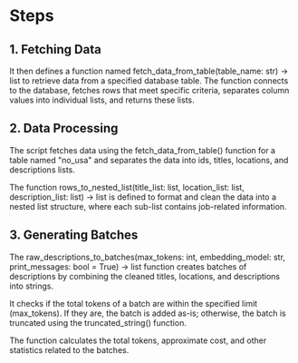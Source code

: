 

# Steps

## 1. Fetching Data

It then defines a function named fetch_data_from_table(table_name: str) -> list to retrieve data from a specified database table. The function connects to the database, fetches rows that meet specific criteria, separates column values into individual lists, and returns these lists.

## 2. Data Processing

The script fetches data using the fetch_data_from_table() function for a table named "no_usa" and separates the data into ids, titles, locations, and descriptions lists.

The function rows_to_nested_list(title_list: list, location_list: list, description_list: list) -> list is defined to format and clean the data into a nested list structure, where each sub-list contains job-related information.

## 3. Generating Batches

The raw_descriptions_to_batches(max_tokens: int, embedding_model: str, print_messages: bool = True) -> list function creates batches of descriptions by combining the cleaned titles, locations, and descriptions into strings.

It checks if the total tokens of a batch are within the specified limit (max_tokens). If they are, the batch is added as-is; otherwise, the batch is truncated using the truncated_string() function.

The function calculates the total tokens, approximate cost, and other statistics related to the batches.
